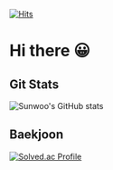 [![Hits](https://hits.seeyoufarm.com/api/count/incr/badge.svg?url=https%3A%2F%2Fgithub.com%2FUsunwoo&count_bg=%23D10000&title_bg=%23333333&icon=&icon_color=%23E7E7E7&title=visitors&edge_flat=false)](https://hits.seeyoufarm.com)

# Hi there 😀

## Git Stats

![Sunwoo's GitHub stats](https://github-readme-stats.vercel.app/api?username=Usunwoo&show_icons=true&theme=radical)

## Baekjoon
  
[![Solved.ac Profile](http://mazassumnida.wtf/api/v2/generate_badge?boj=sunsense)](https://solved.ac/sunsense/)
